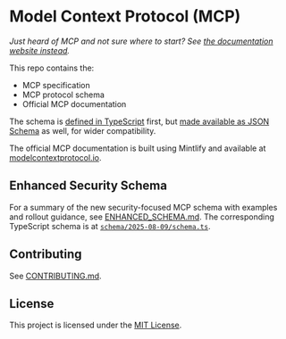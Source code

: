# Model Context Protocol (MCP)

_Just heard of MCP and not sure where to start? See [the documentation website instead](https://modelcontextprotocol.io)._

This repo contains the:

- MCP specification
- MCP protocol schema
- Official MCP documentation

The schema is [defined in TypeScript](schema/2025-06-18/schema.ts) first, but
[made available as JSON Schema](schema/2025-06-18/schema.json) as well, for wider
compatibility.

The official MCP documentation is built using Mintlify and available at
[modelcontextprotocol.io](https://modelcontextprotocol.io).

## Enhanced Security Schema

For a summary of the new security-focused MCP schema with examples and rollout guidance, see
[ENHANCED_SCHEMA.md](ENHANCED_SCHEMA.md). The corresponding TypeScript schema is at
[`schema/2025-08-09/schema.ts`](schema/2025-08-09/schema.ts).

## Contributing

See [CONTRIBUTING.md](./CONTRIBUTING.md).

## License

This project is licensed under the [MIT License](LICENSE).
